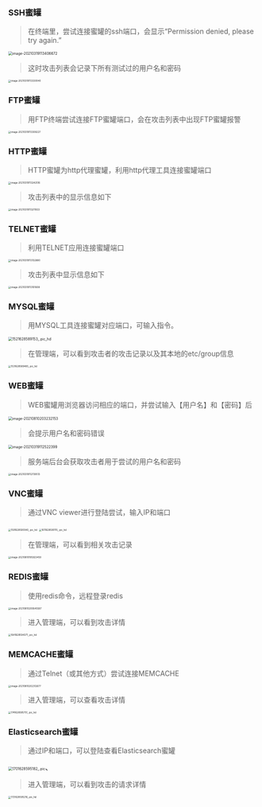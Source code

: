 

### SSH蜜罐

>  在终端里，尝试连接蜜罐的ssh端口，会显示“Permission denied, please try again.”

<img src="http://img.threatbook.cn/hfish/20210812135541.png" alt="image-20210319113406672" style="zoom: 50%;" />

> 这时攻击列表会记录下所有测试过的用户名和密码

<img src="http://img.threatbook.cn/hfish/20210812135551.png" alt="image-20210319113330040" style="zoom: 33%;" />



### FTP蜜罐

> 用FTP终端尝试连接FTP蜜罐端口，会在攻击列表中出现FTP蜜罐报警

<img src="http://img.threatbook.cn/hfish/20210812135559.png" alt="image-20210319113309227" style="zoom: 33%;" />



### HTTP蜜罐

> HTTP蜜罐为http代理蜜罐，利用http代理工具连接蜜罐端口

<img src="http://img.threatbook.cn/hfish/20210812135608.png" alt="image-20210319113242516" style="zoom: 33%;" />

> 攻击列表中的显示信息如下

<img src="http://img.threatbook.cn/hfish/20210812135616.png" alt="image-20210319113211933" style="zoom: 33%;" />



### TELNET蜜罐

> 利用TELNET应用连接蜜罐端口

<img src="http://img.threatbook.cn/hfish/20210812135624.png" alt="image-20210319113132880" style="zoom: 33%;" />

> 攻击列表中显示信息如下

<img src="http://img.threatbook.cn/hfish/20210812135634.png" alt="image-20210319113101608" style="zoom: 33%;" />



### MYSQL蜜罐

> 用MYSQL工具连接蜜罐对应端口，可输入指令。

<img src="http://img.threatbook.cn/hfish/20210812135642.jpg" alt="1521628589153_.pic_hd" style="zoom:50%;" />



> 在管理端，可以看到攻击者的攻击记录以及其本地的etc/group信息

<img src="http://img.threatbook.cn/hfish/1531628589485_.pic_hd.jpg" alt="1531628589485_.pic_hd" style="zoom: 33%;" />



### WEB蜜罐

> WEB蜜罐用浏览器访问相应的端口，并尝试输入【用户名】和【密码】后

<img src="http://img.threatbook.cn/hfish/image-20210810203232153.png" alt="image-20210810203232153" style="zoom:50%;" />

> 会提示用户名和密码错误

<img src="http://img.threatbook.cn/hfish/20210812135706.png" alt="image-20210319112522399" style="zoom:50%;" />



> 服务端后台会获取攻击者用于尝试的用户名和密码

<img src="http://img.threatbook.cn/hfish/20210812135717.png" alt="image-20210319112739513" style="zoom: 33%;" />



### VNC蜜罐

> 通过VNC viewer进行登陆尝试，输入IP和端口

<img src="http://img.threatbook.cn/hfish/1591628590040_.pic_hd.jpg" alt="1591628590040_.pic_hd" style="zoom: 33%;" />

<img src="http://img.threatbook.cn/hfish/1611628590115_.pic_hd.jpg" alt="1611628590115_.pic_hd" style="zoom:33%;" />



> 在管理端，可以看到相关攻击记录

<img src="http://img.threatbook.cn/hfish/image-20210810195923459.png" alt="image-20210810195923459" style="zoom:33%;" />



### REDIS蜜罐

> 使用redis命令，远程登录redis

<img src="http://img.threatbook.cn/hfish/image-20210810200645587.png" alt="image-20210810200645587" style="zoom: 33%;" />

> 进入管理端，可以看到攻击详情

<img src="http://img.threatbook.cn/hfish/1641628594371_.pic_hd.jpg" alt="1641628594371_.pic_hd" style="zoom: 33%;">



### MEMCACHE蜜罐

> 通过Telnet（或其他方式）尝试连接MEMCACHE

<img src="http://img.threatbook.cn/hfish/image-20210810202312677.png" alt="image-20210810202312677" style="zoom: 33%;" />

> 进入管理端，可以查看攻击详情

<img src="http://img.threatbook.cn/hfish/1741628595751_.pic_hd.jpg" alt="1741628595751_.pic_hd" style="zoom: 33%;" />





### Elasticsearch蜜罐

> 通过IP和端口，可以登陆查看Elasticsearch蜜罐

<img src="http://img.threatbook.cn/hfish/1701628595182_.pic.jpg" alt="1701628595182_.pic" style="zoom:50%;" />、



> 进入管理端，可以看到攻击的请求详情

<img src="http://img.threatbook.cn/hfish/1721628595216_.pic_hd.jpg" alt="1721628595216_.pic_hd" style="zoom: 33%;" />



